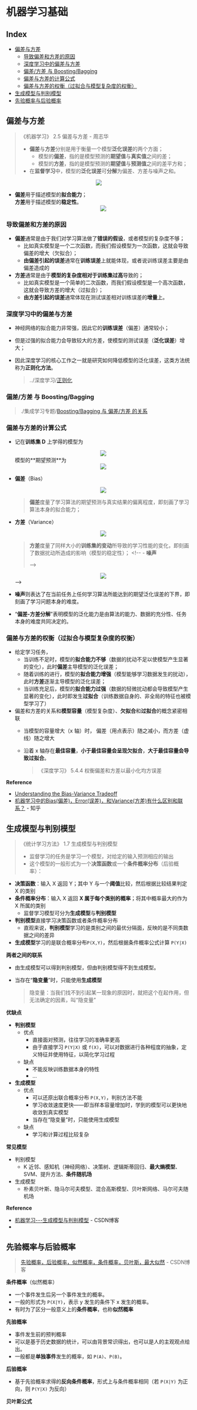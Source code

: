 # 机器学习基础

## Index
<!-- TOC -->

- [偏差与方差](#偏差与方差)
    - [导致偏差和方差的原因](#导致偏差和方差的原因)
    - [深度学习中的偏差与方差](#深度学习中的偏差与方差)
    - [偏差/方差 与 Boosting/Bagging](#偏差方差-与-boostingbagging)
    - [偏差与方差的计算公式](#偏差与方差的计算公式)
    - [偏差与方差的权衡（过拟合与模型复杂度的权衡）](#偏差与方差的权衡过拟合与模型复杂度的权衡)
- [生成模型与判别模型](#生成模型与判别模型)
- [先验概率与后验概率](#先验概率与后验概率)

<!-- /TOC -->

## 偏差与方差

> 《机器学习》 2.5 偏差与方差 - 周志华
>
> * **偏差**与**方差**分别是用于衡量一个模型**泛化误差**的两个方面；
>   * 模型的**偏差**，指的是模型预测的**期望值**与**真实值**之间的差；
>   * 模型的**方差**，指的是模型预测的**期望值**与**预测值**之间的差平方和；
> * 在**监督学习**中，模型的**泛化误差**可**分解**为偏差、方差与噪声之和。
  <div align="center"><img src="../_assets/TIM截图20180817204652.png" height="" /></div>


* **偏差**用于描述模型的**拟合能力**；  
  **方差**用于描述模型的**稳定性**。
  <div align="center"><img src="../_assets/TIM截图20180817192259.png" height="" /></div>

### 导致偏差和方差的原因

* **偏差**通常是由于我们对学习算法做了**错误的假设**，或者模型的复杂度不够；
  * 比如真实模型是一个二次函数，而我们假设模型为一次函数，这就会导致偏差的增大（欠拟合）；
  * **由偏差引起的误差**通常在**训练误差**上就能体现，或者说训练误差主要是由偏差造成的
* **方差**通常是由于**模型的复杂度相对于训练集过高**导致的；
  * 比如真实模型是一个简单的二次函数，而我们假设模型是一个高次函数，这就会导致方差的增大（过拟合）；
  * **由方差引起的误差**通常体现在测试误差相对训练误差的**增量**上。

### 深度学习中的偏差与方差

* 神经网络的拟合能力非常强，因此它的**训练误差**（偏差）通常较小；
* 但是过强的拟合能力会导致较大的方差，使模型的测试误差（**泛化误差**）增大；
* 因此深度学习的核心工作之一就是研究如何降低模型的泛化误差，这类方法统称为**正则化方法**。

  > ../深度学习/[正则化](https://fantasy-jxf.gitbook.io/artificial-intelligence/deep_learning/a-shen-du-xue-xi-ji-chu#zheng-ze-hua)

### 偏差/方差 与 Boosting/Bagging

> ./集成学习专题/[Boosting/Bagging 与 偏差/方差 的关系](https://fantasy-jxf.gitbook.io/artificial-intelligence/machine_learning/c-zhuan-ti-ji-cheng-xue-xi#boostingbagging-yu-pian-cha-fang-cha-de-guan-xi)

### 偏差与方差的计算公式

* 记在**训练集 D** 上学得的模型为
  <div align="center"><a href="http://www.codecogs.com/eqnedit.php?latex=f(\boldsymbol{x};D)"><img src="../_assets/公式_20180817211749.png" height="" /></a></div>
  模型的**期望预测**为
  <div align="center"><a href="http://www.codecogs.com/eqnedit.php?latex=\large&space;\hat{f}(\boldsymbol{x})=\mathbb{E}_D[f(\boldsymbol{x};D)]"><img src="../_assets/公式_20180817210758.png" height="" /></a></div>

* **偏差**（Bias）
  <div align="center"><a href="http://www.codecogs.com/eqnedit.php?latex=\large&space;bias^2(\boldsymbol{x})=(\hat{f}(\boldsymbol{x})-y)^2"><img src="../.gitbook/_assets/公式_20180817210106.png" height="" /></a></div>

  > **偏差**度量了学习算法的期望预测与真实结果的偏离程度，即刻画了学习算法本身的拟合能力；

* **方差**（Variance）
  <div align="center"><img src="../_assets/公式_20180817211903.png" height="" /></a></div>

  > **方差**度量了同样大小的**训练集的变动**所导致的学习性能的变化，即刻画了数据扰动所造成的影响（模型的稳定性）； &lt;!-- - **噪声**
  >
  >  --&gt;
  <div align="center"><img src="../.gitbook/_assets/gong-shi-20180817212111.png" height="" /></a></div> -->

* **噪声**则表达了在当前任务上任何学习算法所能达到的期望泛化误差的下界，即刻画了学习问题本身的难度。
* “**偏差-方差分解**”表明模型的泛化能力是由算法的能力、数据的充分性、任务本身的难度共同决定的。

### 偏差与方差的权衡（过拟合与模型复杂度的权衡）

* 给定学习任务，
  * 当训练不足时，模型的**拟合能力不够**（数据的扰动不足以使模型产生显著的变化），此时**偏差**主导模型的泛化误差；
  * 随着训练的进行，模型的**拟合能力增强**（模型能够学习数据发生的扰动），此时**方差**逐渐主导模型的泛化误差；
  * 当训练充足后，模型的**拟合能力过强**（数据的轻微扰动都会导致模型产生显著的变化），此时即发生**过拟合**（训练数据自身的、非全局的特征也被模型学习了）
* 偏差和方差的关系和**模型容量**（模型复杂度）、**欠拟合**和**过拟合**的概念紧密相联
  * 当模型的容量增大（x 轴）时， 偏差（用点表示）随之减小，而方差（虚线）随之增大
  * 沿着 x 轴存在**最佳容量**，**小于最佳容量会呈现欠拟合**，**大于最佳容量会导致过拟合**。

    > 《深度学习》 5.4.4 权衡偏差和方差以最小化均方误差

**Reference**

* [Understanding the Bias-Variance Tradeoff](http://scott.fortmann-roe.com/docs/BiasVariance.html)
* [机器学习中的Bias\(偏差\)，Error\(误差\)，和Variance\(方差\)有什么区别和联系？](https://www.zhihu.com/question/27068705) - 知乎 

## 生成模型与判别模型

> 《统计学习方法》 1.7 生成模型与判别模型
>
> * 监督学习的任务是学习一个模型，对给定的输入预测相应的输出
> * 这个模型的一般形式为一个**决策函数**或一个**条件概率分布**（后验概率）：

* **决策函数**：输入 X 返回 Y；其中 Y 与一个**阈值**比较，然后根据比较结果判定 X 的类别
* **条件概率分布**：输入 X 返回 **X 属于每个类别的概率**；将其中概率最大的作为 X 所属的类别
  * 监督学习模型可分为**生成模型**与**判别模型**
* **判别模型**直接学习决策函数或者条件概率分布
  * 直观来说，**判别模型**学习的是类别之间的最优分隔面，反映的是不同类数据之间的差异
* **生成模型**学习的是联合概率分布`P(X,Y)`，然后根据条件概率公式计算 `P(Y|X)`

**两者之间的联系**

* 由生成模型可以得到判别模型，但由判别模型得不到生成模型。
* 当存在“**隐变量**”时，只能使用**生成模型**

  > 隐变量：当我们找不到引起某一现象的原因时，就把这个在起作用，但无法确定的因素，叫“隐变量”

**优缺点**

* **判别模型**
  * 优点
    * 直接面对预测，往往学习的准确率更高
    * 由于直接学习 `P(Y|X)` 或 `f(X)`，可以对数据进行各种程度的抽象，定义特征并使用特征，以简化学习过程
  * 缺点
    * 不能反映训练数据本身的特性
    * ...
* **生成模型**
  * 优点
    * 可以还原出联合概率分布 `P(X,Y)`，判别方法不能
    * 学习收敛速度更快——即当样本容量增加时，学到的模型可以更快地收敛到真实模型
    * 当存在“隐变量”时，只能使用生成模型
  * 缺点
    * 学习和计算过程比较复杂

**常见模型**

* 判别模型
  * K 近邻、感知机（神经网络）、决策树、逻辑斯蒂回归、**最大熵模型**、SVM、提升方法、**条件随机场**
* 生成模型
  * 朴素贝叶斯、隐马尔可夫模型、混合高斯模型、贝叶斯网络、马尔可夫随机场

**Reference**

* [机器学习---生成模型与判别模型](https://blog.csdn.net/u012101561/article/details/52814571) - CSDN博客 
* 
## 先验概率与后验概率

> [先验概率，后验概率，似然概率，条件概率，贝叶斯，最大似然](https://blog.csdn.net/suranxu007/article/details/50326873) - CSDN博客

**条件概率**（似然概率）

* 一个事件发生后另一个事件发生的概率。
* 一般的形式为 `P(X|Y)`，表示 y 发生的条件下 x 发生的概率。
* 有时为了区分一般意义上的**条件概率**，也称**似然概率**

**先验概率**

* 事件发生前的预判概率
* 可以是基于历史数据的统计，可以由背景常识得出，也可以是人的主观观点给出。
* 一般都是**单独事件**发生的概率，如 `P(A)`、`P(B)`。

**后验概率**

* 基于先验概率求得的**反向条件概率**，形式上与条件概率相同（若 `P(X|Y)` 为正向，则 `P(Y|X)` 为反向）

**贝叶斯公式** 

